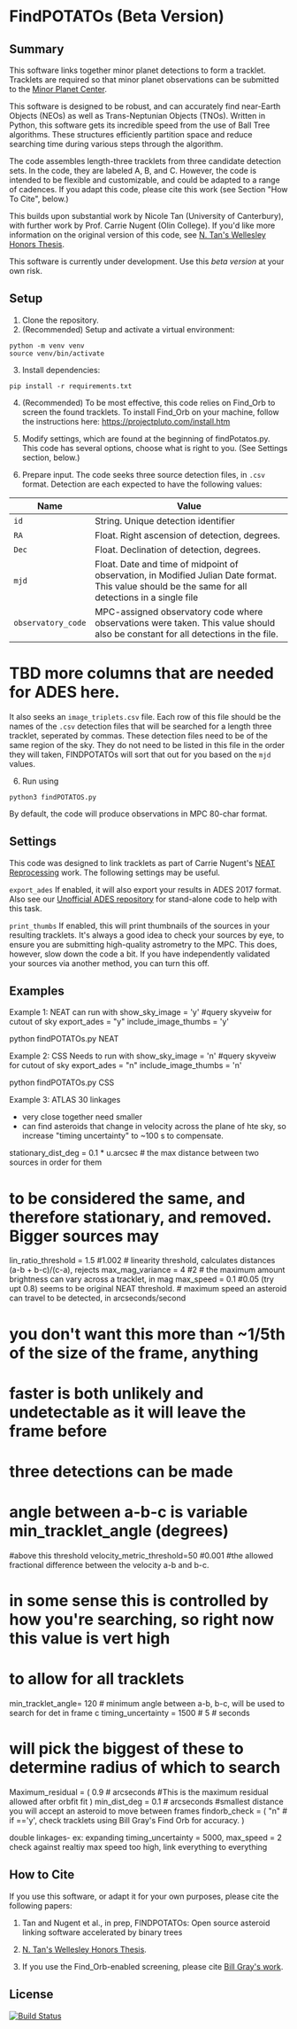 # FindPOTATOs (Beta Version)


## Summary
This software links together minor planet detections to form a tracklet. Tracklets are required so that minor planet observations can be submitted to the [Minor Planet Center](https://minorplanetcenter.net). 

This software is designed to be robust, and can accurately find near-Earth Objects (NEOs) as well as Trans-Neptunian Objects (TNOs). Written in Python, this software gets its incredible speed from the use of Ball Tree algorithms. These structures efficiently partition space and reduce searching time during various steps through the algorithm. 

The code assembles length-three tracklets from three candidate detection sets. In the code, they are labeled A, B, and C. However, the code is intended to be flexible and customizable, and could be adapted to a range of cadences. If you adapt this code, please cite this work (see Section "How To Cite", below.)

This builds upon substantial work by Nicole Tan (University of Canterbury), with further work by Prof. Carrie Nugent (Olin College). If you'd like more information on the original version of this code, see [N. Tan's Wellesley Honors Thesis](https://repository.wellesley.edu/object/ir1199).

This software is currently under development. Use this *beta version* at your own risk.

## Setup

1. Clone the repository.
2. (Recommended) Setup and activate a virtual environment:

```
python -m venv venv
source venv/bin/activate
```

3. Install dependencies:

```
pip install -r requirements.txt
```
4. (Recommended) To be most effective, this code relies on Find_Orb to screen the found tracklets. To install Find_Orb on your machine, follow the instructions here: https://projectpluto.com/install.htm 

5. Modify settings, which are found at the beginning of findPotatos.py. This code has several options, choose what is right to you. (See Settings section, below.)

6. Prepare input. The code seeks three source detection files, in ``.csv`` format. Detection are each expected to have the following values:

| Name     | Value |
| -------- | ------- |
| `id `  | String. Unique detection identifier    |
| `RA` | Float. Right ascension of detection, degrees.     |
| `Dec`    | Float. Declination of detection, degrees.    |
|`mjd`| Float. Date and time of midpoint of observation, in Modified Julian Date format. This value should be the same for all detections in a single file|
| `observatory_code`| MPC-assigned observatory code where observations were taken. This value should also be constant for all detections in the file.|

# TBD more columns that are needed for ADES here.

It also seeks an `image_triplets.csv` file. Each row of this file should be the names of the `.csv` detection files that will be searched for a length three tracklet, seperated by commas. These detection files need to be of the same region of the sky. They do not need to be listed in this file in the order they will taken, FINDPOTATOs will sort that out for you based on the `mjd` values.

6. Run using
``` 
python3 findPOTATOS.py
```
By default, the code will produce observations in MPC 80-char format.

## Settings
This code was designed to link tracklets as part of Carrie Nugent's [NEAT Reprocessing](https://ui.adsabs.harvard.edu/abs/2022DPS....5450402N/abstract) work. The following settings may be useful.

`export_ades` If enabled, it will also export your results in ADES 2017 format. Also see our [Unofficial ADES repository](https://github.com/nugent-lab/unofficial_ADES) for stand-alone code to help with this task.

`print_thumbs` If enabled, this will print thumbnails of the sources in your resulting tracklets. It's always a good idea to check your sources by eye, to ensure you are submitting high-quality astrometry to the MPC. This does, however, slow down the code a bit. If you have independently validated your sources via another method, you can turn this off.

## Examples

Example 1: NEAT
can run with
show_sky_image = 'y' #query skyveiw for cutout of sky
export_ades = "y"
include_image_thumbs = 'y' 

python findPOTATOs.py NEAT


Example 2: CSS
Needs to run with
show_sky_image = 'n' #query skyveiw for cutout of sky
export_ades = "n"
include_image_thumbs = 'n' 

python findPOTATOs.py CSS

Example 3: ATLAS
30 linkages 
- very close together need smaller
- can find asteroids that change in velocity across the plane of hte sky, so increase "timing uncertainty" to ~100 s to compensate. 

stationary_dist_deg = 0.1 * u.arcsec # the max distance between two sources in order for them
# to be considered the same, and therefore stationary, and removed. Bigger sources may 

lin_ratio_threshold = 1.5 #1.002 # linearity threshold, calculates distances (a-b + b-c)/(c-a), rejects 
max_mag_variance = 4 #2 # the maximum amount brightness can vary across a tracklet, in mag
max_speed =  0.1 #0.05 (try upt 0.8) seems to be original NEAT threshold. # maximum speed an asteroid can travel to be detected, in arcseconds/second
# you don't want this more than ~1/5th of the size of the frame, anything
# faster is both unlikely and undetectable as it will leave the frame before
# three detections can be made
# angle between a-b-c is variable min_tracklet_angle (degrees)
#above this threshold
velocity_metric_threshold=50 #0.001 #the allowed fractional difference between the velocity a-b and b-c. 
# in some sense this is controlled by how you're searching, so right now this value is vert high
# to allow for all tracklets 
min_tracklet_angle= 120 # minimum angle between a-b, b-c, will be used to search for det in frame c
timing_uncertainty = 1500 # 5  # seconds
# will pick the biggest of these to determine radius of which to search

Maximum_residual = (
    0.9  # arcseconds #This is the maximum residual allowed after orbfit fit
)
min_dist_deg = 0.1 # arcseconds #smallest distance you will accept an asteroid to move between frames
findorb_check = (
    "n"  # if =='y', check tracklets using Bill Gray's Find Orb for accuracy.
)

double linkages- ex: expanding timing_uncertainty = 5000, max_speed =  2 
check against realtiy
max speed too high, link everything to everything 

## How to Cite

If you use this software, or adapt it for your own purposes, please cite the following papers:

1. Tan and Nugent et al., in prep, FINDPOTATOs: Open source asteroid linking software accelerated by binary trees

2. [N. Tan's Wellesley Honors Thesis](https://repository.wellesley.edu/object/ir1199).

3. If you use the Find_Orb-enabled screening, please cite [Bill Gray's work](https://projectpluto.com/find_orb.htm).

## License 

[![Build Status](https://img.shields.io/static/v1.svg?label=CSL&message=software%20against%20climate%20change&color=green?style=flat&logo=github)](https://img.shields.io/static/v1.svg?label=CSL&message=software%20against%20climate%20change&color=green?style=flat&logo=github)